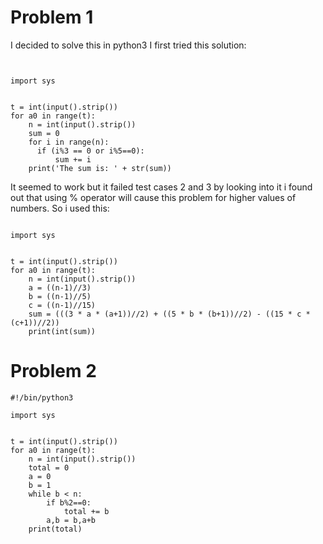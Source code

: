 # Problem 1
I decided to solve this in python3
I first tried this solution:
```#!/bin/python3


import sys


t = int(input().strip())
for a0 in range(t):
    n = int(input().strip())
    sum = 0
    for i in range(n):
      if (i%3 == 0 or i%5==0):
          sum += i
    print('The sum is: ' + str(sum))
```
It seemed to work but it failed test cases 2 and 3
by looking into it i found out that using % operator will cause this problem for higher values of numbers.
So i used this:
```#!/bin/python3

import sys


t = int(input().strip())
for a0 in range(t):
    n = int(input().strip())
    a = ((n-1)//3) 
    b = ((n-1)//5) 
    c = ((n-1)//15) 
    sum = (((3 * a * (a+1))//2) + ((5 * b * (b+1))//2) - ((15 * c * (c+1))//2)) 
    print(int(sum))
```

# Problem 2
```
#!/bin/python3

import sys


t = int(input().strip())
for a0 in range(t):
    n = int(input().strip())
    total = 0
    a = 0
    b = 1
    while b < n:
        if b%2==0:   
            total += b
        a,b = b,a+b
    print(total)
```
